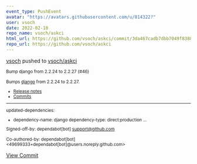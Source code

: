 ```yaml
---
event_type: PushEvent
avatar: "https://avatars.githubusercontent.com/u/814322?"
user: vsoch
date: 2022-02-10
repo_name: vsoch/askci
html_url: https://github.com/vsoch/askci/commit/3da467cadb7dbb7049f8388bbdf3a2d4811ae9d0
repo_url: https://github.com/vsoch/askci
---
```


<a href='https://github.com/vsoch' target='_blank'>vsoch</a> pushed to <a href='https://github.com/vsoch/askci' target='_blank'>vsoch/askci</a>

<small>Bump django from 2.2.24 to 2.2.27 (#46)

Bumps [django](https://github.com/django/django) from 2.2.24 to 2.2.27.
- [Release notes](https://github.com/django/django/releases)
- [Commits](https://github.com/django/django/compare/2.2.24...2.2.27)

---
updated-dependencies:
- dependency-name: django
  dependency-type: direct:production
...

Signed-off-by: dependabot[bot] <support@github.com>

Co-authored-by: dependabot[bot] <49699333+dependabot[bot]@users.noreply.github.com></small>

<a href='https://github.com/vsoch/askci/commit/3da467cadb7dbb7049f8388bbdf3a2d4811ae9d0' target='_blank'>View Commit</a>
